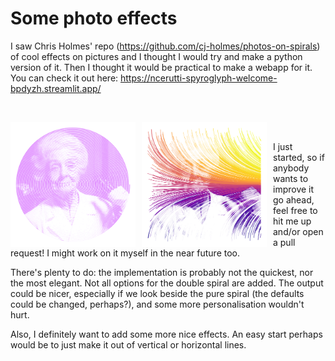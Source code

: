 # Some photo effects

I saw Chris Holmes' repo (https://github.com/cj-holmes/photos-on-spirals) of cool effects on pictures and I thought I would try and make a python version of it.
Then I thought it would be practical to make a webapp for it. You can check it out here: https://ncerutti-spyroglyph-welcome-bpdyzh.streamlit.app/

<br/>
<p align="middle">
<img src="https://github.com/ncerutti/spyroglyph/blob/main/images/ritalm.png"
     alt="Rita Levi Montalcini portrait"
     width="200"
     height="200"
     style="float: left; margin-right: 10px;" /> <img src="https://github.com/ncerutti/spyroglyph/blob/main/images/example_flow.png"
     alt="Rita Levi Montalcini portrait"
     width="200"
     height="200"
     style="float: left; margin-right: 10px;" />
     
</p>
<br/>

I just started, so if anybody wants to improve it go ahead, feel free to hit me up and/or open a pull request! I might work on it myself in the near future too.

There's plenty to do: the implementation is probably not the quickest, nor the most elegant. Not all options for the double spiral are added. The output could be nicer, especially if we look beside the pure spiral (the defaults could be changed, perhaps?), and some more personalisation wouldn't hurt.

Also, I definitely want to add some more nice effects. An easy start perhaps would be to just make it out of vertical or horizontal lines.

